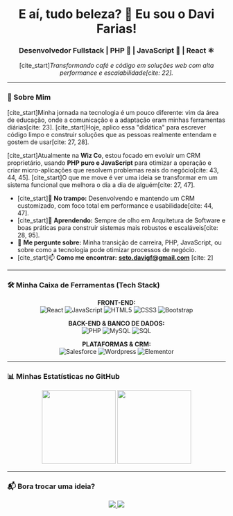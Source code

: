 <h1 align="center">E aí, tudo beleza? 👋 Eu sou o Davi Farias!</h1>
<h3 align="center">Desenvolvedor Fullstack | PHP 🐘 | JavaScript 🚀 | React ⚛️</h3>

<p align="center">
  [cite_start]<em>Transformando café e código em soluções web com alta performance e escalabilidade[cite: 22].</em>
</p>

---

### 🤔 Sobre Mim

[cite_start]Minha jornada na tecnologia é um pouco diferente: vim da área de educação, onde a comunicação e a adaptação eram minhas ferramentas diárias[cite: 23]. [cite_start]Hoje, aplico essa "didática" para escrever código limpo e construir soluções que as pessoas realmente entendam e gostem de usar[cite: 27, 28].

[cite_start]Atualmente na **Wiz Co**, estou focado em evoluir um CRM proprietário, usando **PHP puro e JavaScript** para otimizar a operação e criar micro-aplicações que resolvem problemas reais do negócio[cite: 43, 44, 45]. [cite_start]O que me move é ver uma ideia se transformar em um sistema funcional que melhora o dia a dia de alguém[cite: 27, 47].

- [cite_start]🚀 **No trampo:** Desenvolvendo e mantendo um CRM customizado, com foco total em performance e usabilidade[cite: 44, 47].
- [cite_start]🌱 **Aprendendo:** Sempre de olho em Arquitetura de Software e boas práticas para construir sistemas mais robustos e escaláveis[cite: 28, 95].
- 💬 **Me pergunte sobre:** Minha transição de carreira, PHP, JavaScript, ou sobre como a tecnologia pode otimizar processos de negócio.
- [cite_start]📫 **Como me encontrar:** **seto.davigf@gmail.com** [cite: 2]

---

### 🛠️ Minha Caixa de Ferramentas (Tech Stack)

<p align="center">
  <strong>FRONT-END:</strong><br>
  <img alt="React" src="https://img.shields.io/badge/React-20232A?style=for-the-badge&logo=react&logoColor=61DAFB"/>
  <img alt="JavaScript" src="https://img.shields.io/badge/JavaScript-F7DF1E?style=for-the-badge&logo=javascript&logoColor=black"/>
  <img alt="HTML5" src="https://img.shields.io/badge/HTML5-E34F26?style=for-the-badge&logo=html5&logoColor=white"/>
  <img alt="CSS3" src="https://img.shields.io/badge/CSS3-1572B6?style=for-the-badge&logo=css3&logoColor=white"/>
  <img alt="Bootstrap" src="https://img.shields.io/badge/Bootstrap-563D7C?style=for-the-badge&logo=bootstrap&logoColor=white"/>
</p>
<p align="center">
  <strong>BACK-END & BANCO DE DADOS:</strong><br>
  <img alt="PHP" src="https://img.shields.io/badge/PHP-777BB4?style=for-the-badge&logo=php&logoColor=white"/>
  <img alt="MySQL" src="https://img.shields.io/badge/MySQL-4479A1?style=for-the-badge&logo=mysql&logoColor=white"/>
  <img alt="SQL" src="https://img.shields.io/badge/SQL-025E8C?style=for-the-badge&logo=sql&logoColor=white"/>
</p>
<p align="center">
  <strong>PLATAFORMAS & CRM:</strong><br>
  <img alt="Salesforce" src="https://img.shields.io/badge/Salesforce-00A1E0?style=for-the-badge&logo=salesforce&logoColor=white"/>
  <img alt="Wordpress" src="https://img.shields.io/badge/WordPress-21759B?style=for-the-badge&logo=wordpress&logoColor=white"/>
  <img alt="Elementor" src="https://img.shields.io/badge/Elementor-92003B?style=for-the-badge&logo=elementor&logoColor=white"/>
</p>

---

### 📊 Minhas Estatísticas no GitHub

<p align="center">
  <img height="170em" src="https://github-readme-stats.vercel.app/api?username=davigfarias&show_icons=true&theme=tokyonight&include_all_commits=true&count_private=true"/>
  <img height="170em" src="https://github-readme-stats.vercel.app/api/top-langs/?username=davigfarias&layout=compact&langs_count=7&theme=tokyonight"/>
</p>

---

### 📬 Bora trocar uma ideia?

<p align="center">
  <a href="https://www.linkedin.com/in/davi-guerreiro-farias" target="_blank">
    <img src="https://img.shields.io/badge/-LinkedIn-0077B5?style=for-the-badge&logo=linkedin&logoColor=white" target="_blank">
  </a>
  <a href="mailto:seto.davigf@gmail.com">
    <img src="https://img.shields.io/badge/-Gmail-D14836?style=for-the-badge&logo=gmail&logoColor=white" target="_blank">
  </a>
</p>
